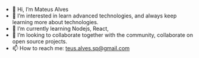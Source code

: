 - 👋 Hi, I’m Mateus Alves
- 👀 I’m interested in learn advanced technologies, and always keep learning more about technologies.
- 🌱 I’m currently learning Nodejs, React,
- 💞️ I’m looking to collaborate together with the community, collaborate on open source projects.
- 📫 How to reach me: teus.alves.sp@gmail.com

<!---
mcalves-stack/mcalves-stack is a ✨ special ✨ repository because its `README.md` (this file) appears on your GitHub profile.
You can click the Preview link to take a look at your changes.
